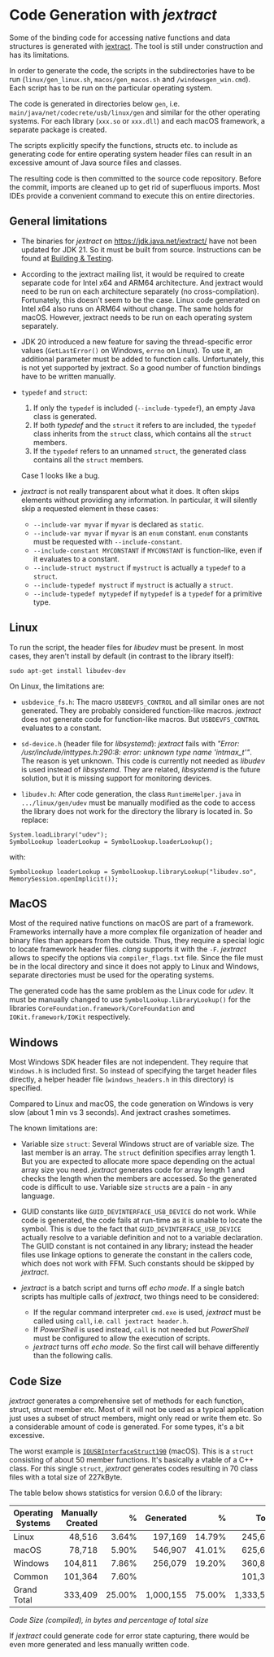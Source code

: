 # Code Generation with *jextract*

Some of the binding code for accessing native functions and data structures is generated with [jextract](https://jdk.java.net/jextract/). The tool is still under construction and has its limitations. 

In order to generate the code, the scripts in the subdirectories have to be run (`linux/gen_linux.sh`, `macos/gen_macos.sh` and `/windowsgen_win.cmd`). Each script has to be run on the particular operating system.

The code is generated in directories below `gen`, i.e. `main/java/net/codecrete/usb/linux/gen` and similar for the other operating systems. For each library (`xxx.so` or `xxx.dll`) and each macOS framework, a separate package is created.

The scripts explicitly specify the functions, structs etc. to include as generating code for entire operating system header files can result in an excessive amount of Java source files and classes.

The resulting code is then committed to the source code repository. Before the commit, imports are cleaned up to get rid of superfluous imports. Most IDEs provide a convenient command to execute this on entire directories.


## General limitations

- The binaries for *jextract* on https://jdk.java.net/jextract/ have not been updated for JDK 21. So it must be built from source. Instructions can be found at [Building & Testing](https://github.com/openjdk/jextract#building--testing).

- According to the jextract mailing list, it would be required to create separate code for Intel x64 and ARM64 architecture. And jextract would need to be run on each architecture separately (no cross-compilation). Fortunately, this doesn't seem to be the case. Linux code generated on Intel x64 also runs on ARM64 without change. The same holds for macOS. However, jextract needs to be run on each operating system separately.

- JDK 20 introduced a new feature for saving the thread-specific error values (`GetLastError()` on Windows, `errno` on Linux). To use it, an additional parameter must be added to function calls. Unfortunately, this is not yet supported by jextract. So a good number of function bindings have to be written manually.

- `typedef` and `struct`:

  1. If only the `typedef` is included (`--include-typedef`), an empty Java class is generated.
  2. If both *typedef* and the `struct` it refers to are included, the `typedef` class inherits from the `struct` class, which contains all the `struct` members.
  3. If the `typedef` refers to an unnamed `struct`, the generated class contains all the `struct` members.
  
  Case 1 looks like a bug.

- *jextract* is not really transparent about what it does. It often skips elements without providing any information. In particular, it will silently skip a requested element in these cases:

  - `--include-var myvar` if `myvar` is declared as `static`.
  - `--include-var myvar` if `myvar` is an `enum` constant. `enum` constants must be requested with `--include-constant`.
  - `--include-constant MYCONSTANT` if `MYCONSTANT` is function-like, even if it evaluates to a constant.
  - `--include-struct mystruct` if `mystruct` is actually a `typedef` to a `struct`.
  - `--include-typedef mystruct` if `mystruct` is actually a `struct`.
  - `--include-typedef mytypedef` if `mytypedef` is a `typedef` for a primitive type.



## Linux

To run the script, the header files for *libudev* must be present. In most cases, they aren't install by default (in contrast to the library itself):

```
sudo apt-get install libudev-dev
```

On Linux, the limitations are:

- `usbdevice_fs.h`: The macro `USBDEVFS_CONTROL` and all similar ones are not generated. They are probably considered function-like macros. *jextract* does not generate code for function-like macros. But `USBDEVFS_CONTROL` evaluates to a constant.

- `sd-device.h` (header file for *libsystemd*): *jextract* fails with *"Error: /usr/include/inttypes.h:290:8: error: unknown type name 'intmax_t'"*. The reason is yet unknown. This code is currently not needed as *libudev* is used instead of *libsystemd*. They are related, *libsystemd* is the future solution, but it is missing support for monitoring devices.

- `libudev.h`: After code generation, the class `RuntimeHelper.java` in `.../linux/gen/udev` must be manually modified as the code to access the library does not work for the directory the library is located in. So replace:

```
System.loadLibrary("udev");
SymbolLookup loaderLookup = SymbolLookup.loaderLookup();
```

with:

```
SymbolLookup loaderLookup = SymbolLookup.libraryLookup("libudev.so", MemorySession.openImplicit());
```


## MacOS

Most of the required native functions on macOS are part of a framework. Frameworks internally have a more complex file organization of header and binary files than appears from the outside. Thus, they require a special logic to locate framework header files. *clang* supports it with the `-F`. *jextract* allows to specify the options via `compiler_flags.txt` file. Since the file must be in the local directory and since it does not apply to Linux and Windows, separate directories must be used for the operating systems.

The generated code has the same problem as the Linux code for *udev*. It must be manually changed to use `SymbolLookup.libraryLookup()` for the libraries `CoreFoundation.framework/CoreFoundation` and `IOKit.framework/IOKit` respectively.


## Windows

Most Windows SDK header files are not independent. They require that `Windows.h` is included first. So instead of specifying the target header files directly, a helper header file (`windows_headers.h` in this directory) is specified.

Compared to Linux and macOS, the code generation on Windows is very slow (about 1 min vs 3 seconds). And jextract crashes sometimes.

The known limitations are:

- Variable size `struct`: Several Windows struct are of variable size. The last member is an array. The `struct` definition specifies array length 1. But you are expected to allocate more space depending on the actual array size you need. *jextract* generates code for array length 1 and checks the length when the members are accessed. So the generated code is difficult to use. Variable size `struct`s are a pain - in any language.

- GUID constants like `GUID_DEVINTERFACE_USB_DEVICE` do not work. While code is generated, the code fails at run-time as it is unable to locate the symbol. This is due to the fact that `GUID_DEVINTERFACE_USB_DEVICE` actually resolve to a variable definition and not to a variable declaration. The GUID constant is not contained in any library; instead the header files use linkage options to generate the constant in the callers code, which does not work with FFM. Such constants should be skipped by *jextract*.

- *jextract* is a batch script and turns off *echo mode*. If a single batch scripts has multiple calls of *jextract*, two things need to be considered:

    - If the regular command interpreter `cmd.exe` is used, *jextract* must be called using `call`, i.e. `call jextract header.h`.
    - If *PowerShell* is used instead, `call` is not needed but *PowerShell* must be configured to allow the execution of scripts.
    - *jextract* turns off *echo mode*. So the first call will behave differently than the following calls.


## Code Size

*jextract* generates a comprehensive set of methods for each function, struct, struct member etc. Most of it will not be used as a typical application just uses a subset of struct members, might only read or write them etc. So a considerable amount of code is generated. For some types, it's a bit excessive.

The worst example is [`IOUSBInterfaceStruct190`](https://github.com/manuelbl/JavaDoesUSB/blob/main/java-does-usb/src/main/java/net/codecrete/usb/macos/gen/iokit/IOUSBInterfaceStruct190.java) (macOS). This is a `struct` consisting of about 50 member functions. It's basically a vtable of a C++ class. For this single `struct`, *jextract* generates codes resulting in 70 class files with a total size of 227kByte.

The table below shows statistics for version 0.6.0 of the library:

| Operating Systems | Manually Created |      % | Generated |      % |     Total |       % |
|-------------------|-----------------:|-------:|----------:|-------:|----------:|--------:|
| Linux             |           48,516 |  3.64% |   197,169 | 14.79% |   245,685 |  18.42% |
| macOS             |           78,718 |  5.90% |   546,907 | 41.01% |   625,625 |  46.91% |
| Windows           |          104,811 |  7.86% |   256,079 | 19.20% |   360,890 |  27.06% |
| Common            |          101,364 |  7.60% |           |        |   101,364 |   7.60% |
| Grand Total       |          333,409 | 25.00% | 1,000,155 | 75.00% | 1,333,564 | 100.00% |

*Code Size (compiled), in bytes and percentage of total size*

If *jextract* could generate code for error state capturing, there would be even more generated and less manually written code.
